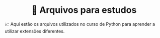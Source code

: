 <h1 align="center"> 📂 Arquivos para estudos </h1>

📈 Aqui estão os arquivos utilizados no curso de Python para aprender a utilizar extensões diferentes. 
